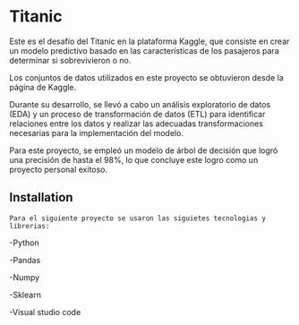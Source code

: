 
# Titanic

Este es el desafío del Titanic en la plataforma Kaggle, que consiste en crear un modelo predictivo basado en las características de los pasajeros para determinar si sobrevivieron o no.

Los conjuntos de datos utilizados en este proyecto se obtuvieron desde la página de Kaggle.

Durante su desarrollo, se llevó a cabo un análisis exploratorio de datos (EDA) y un proceso de transformación de datos (ETL) para identificar relaciones entre los datos y realizar las adecuadas transformaciones necesarias para la implementación del modelo.

Para este proyecto, se empleó un modelo de árbol de decisión que logró una precisión de hasta el 98%, lo que concluye este logro como un proyecto personal exitoso.

## Installation

    Para el siguiente proyecto se usaron las siguietes tecnologias y librerias:

-Python

-Pandas

-Numpy

-Sklearn

-Visual studio code
